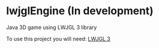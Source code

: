 # lwjglEngine (In development)
Java 3D game using LWJGL 3 library


To use this project you will need: [LWJGL 3](https://www.lwjgl.org/)
